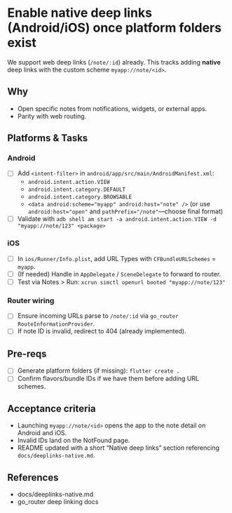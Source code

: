 # Enable native deep links (Android/iOS) once platform folders exist

We support web deep links (`/note/:id`) already. This tracks adding **native** deep links with the custom scheme `myapp://note/<id>`.

## Why
- Open specific notes from notifications, widgets, or external apps.
- Parity with web routing.

## Platforms & Tasks
### Android
- [ ] Add `<intent-filter>` in `android/app/src/main/AndroidManifest.xml`:
  - `android.intent.action.VIEW`
  - `android.intent.category.DEFAULT`
  - `android.intent.category.BROWSABLE`
  - `<data android:scheme="myapp" android:host="note" />` (or use `android:host="open"` and `pathPrefix="/note"`—choose final format)
- [ ] Validate with `adb shell am start -a android.intent.action.VIEW -d "myapp://note/123" <package>`

### iOS
- [ ] In `ios/Runner/Info.plist`, add URL Types with `CFBundleURLSchemes` = `myapp`.
- [ ] (If needed) Handle in `AppDelegate` / `SceneDelegate` to forward to router.
- [ ] Test via Notes > Run: `xcrun simctl openurl booted "myapp://note/123"`

### Router wiring
- [ ] Ensure incoming URLs parse to `/note/:id` via `go_router` `RouteInformationProvider`.
- [ ] If note ID is invalid, redirect to 404 (already implemented).

## Pre-reqs
- [ ] Generate platform folders (if missing): `flutter create .`
- [ ] Confirm flavors/bundle IDs if we have them before adding URL schemes.

## Acceptance criteria
- Launching `myapp://note/<id>` opens the app to the note detail on Android and iOS.
- Invalid IDs land on the NotFound page.
- README updated with a short “Native deep links” section referencing `docs/deeplinks-native.md`.

## References
- docs/deeplinks-native.md
- go_router deep linking docs
